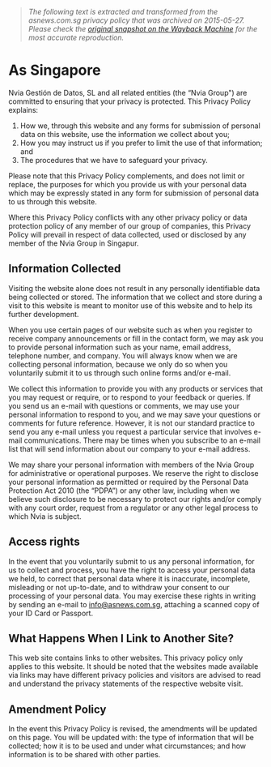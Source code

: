 > *The following text is extracted and transformed from the asnews.com.sg privacy policy that was archived on 2015-05-27. Please check the [original snapshot on the Wayback Machine](https://web.archive.org/web/20150527051056id_/http%3A//asnews.com.sg/privacy.php) for the most accurate reproduction.*

# As Singapore

Nvia Gestión de Datos, SL and all related entities (the “Nvia Group") are committed to ensuring that your privacy is protected. This Privacy Policy explains:

  1. How we, through this website and any forms for submission of personal data on this website, use the information we collect about you;
  2. How you may instruct us if you prefer to limit the use of that information; and
  3. The procedures that we have to safeguard your privacy.



Please note that this Privacy Policy complements, and does not limit or replace, the purposes for which you provide us with your personal data which may be expressly stated in any form for submission of personal data to us through this website. 

Where this Privacy Policy conflicts with any other privacy policy or data protection policy of any member of our group of companies, this Privacy Policy will prevail in respect of data collected, used or disclosed by any member of the Nvia Group in Singapur.

## Information Collected

Visiting the website alone does not result in any personally identifiable data being collected or stored. The information that we collect and store during a visit to this website is meant to monitor use of this website and to help its further development. 

When you use certain pages of our website such as when you register to receive company announcements or fill in the contact form, we may ask you to provide personal information such as your name, email address, telephone number, and company. You will always know when we are collecting personal information, because we only do so when you voluntarily submit it to us through such online forms and/or e-mail.

We collect this information to provide you with any products or services that you may request or require, or to respond to your feedback or queries. If you send us an e-mail with questions or comments, we may use your personal information to respond to you, and we may save your questions or comments for future reference. However, it is not our standard practice to send you any e-mail unless you request a particular service that involves e-mail communications. There may be times when you subscribe to an e-mail list that will send information about our company to your e-mail address.

We may share your personal information with members of the Nvia Group for administrative or operational purposes. We reserve the right to disclose your personal information as permitted or required by the Personal Data Protection Act 2010 (the “PDPA”) or any other law, including when we believe such disclosure to be necessary to protect our rights and/or comply with any court order, request from a regulator or any other legal process to which Nvia is subject.

## Access rights

In the event that you voluntarily submit to us any personal information, for us to collect and process, you have the right to access your personal data we held, to correct that personal data where it is inaccurate, incomplete, misleading or not up-to-date, and to withdraw your consent to our processing of your personal data. You may exercise these rights in writing by sending an e-mail to info@asnews.com.sg, attaching a scanned copy of your ID Card or Passport. 

## What Happens When I Link to Another Site?

This web site contains links to other websites. This privacy policy only applies to this website. It should be noted that the websites made available via links may have different privacy policies and visitors are advised to read and understand the privacy statements of the respective website visit. 

## Amendment Policy 

In the event this Privacy Policy is revised, the amendments will be updated on this page. You will be updated with: the type of information that will be collected; how it is to be used and under what circumstances; and how information is to be shared with other parties.
